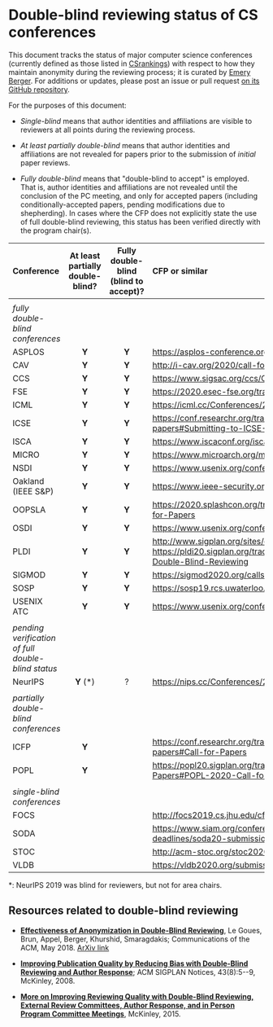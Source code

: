 # Double-blind reviewing status of CS conferences

This document tracks the status of major computer science conferences
(currently defined as those listed in [CSrankings](http://csrankings.org)) with
respect to how they maintain anonymity during the reviewing process;
it is curated by [Emery Berger](https://emeryberger.com). For additions or updates,
please post an issue or pull request [on its GitHub repository](https://github.com/double-blind-reviewing/double-blind-reviewing.github.io).

For the purposes of this document:

* _Single-blind_ means that author identities and affiliations are visible
to reviewers at all points during the reviewing process.

* _At least partially double-blind_ means that author identities and
affiliations are not revealed for papers prior to the submission of
_initial_ paper reviews.

* _Fully double-blind_ means that "double-blind to accept" is
employed.  That is, author identities and affiliations are not
revealed until the conclusion of the PC meeting, and only for accepted
papers (including conditionally-accepted papers, pending modifications
due to shepherding). In cases where the CFP does not explicitly state
the use of full double-blind reviewing, this status has been verified directly
with the program chair(s).

| Conference | At least partially double-blind? | Fully double-blind (blind to accept)? | CFP or similar |
| :--        | :--: | :--:                    | :--           |
|            |      |                         |               |
| _fully double-blind conferences_ | 
| ASPLOS     | **Y**     | **Y**      | https://asplos-conference.org/submissions/ |
| CAV        | **Y**     | **Y**      | http://i-cav.org/2020/call-for-papers/ |
| CCS        | **Y**     | **Y**      | https://www.sigsac.org/ccs/CCS2020/call-for-papers.html |
| FSE        | **Y**     | **Y** | https://2020.esec-fse.org/track/fse-2020-papers |
| ICML       | **Y**     | **Y** | https://icml.cc/Conferences/2020/CallForPapers |
| ICSE       | **Y**     | **Y**      | https://conf.researchr.org/track/icse-2020/icse-2020-papers#Submitting-to-ICSE-Q-A |
| ISCA       | **Y**     | **Y** | https://www.iscaconf.org/isca2020/submit/guidelines.html |
| MICRO      | **Y**     | **Y** | https://www.microarch.org/micro52/submit/guidelines.html |
| NSDI       | **Y**     | **Y** | https://www.usenix.org/conference/nsdi20/call-for-papers |
| Oakland (IEEE S&P) | **Y** | **Y** | https://www.ieee-security.org/TC/SP2020/cfpapers.html |
| OOPSLA     | **Y**     | **Y**      | https://2020.splashcon.org/track/splash-2020-oopsla#Call-for-Papers |
| OSDI       | **Y**     | **Y** | https://www.usenix.org/conference/osdi20/call-for-papers |
| PLDI       | **Y**     | **Y**      | http://www.sigplan.org/sites/default/files/PracticesofPLDI.pdf, https://pldi20.sigplan.org/track/pldi-2020-papers#FAQ-on-Double-Blind-Reviewing |
| SIGMOD     | **Y**     | **Y** | https://sigmod2020.org/calls_papers_sigmod_research.shtml |
| SOSP       | **Y**     | **Y**      | https://sosp19.rcs.uwaterloo.ca/cfp.html |
| USENIX ATC | **Y**     | **Y** | https://www.usenix.org/conference/atc20/call-for-papers |
|            |      |                   |                                                         |
| _pending verification of full double-blind status_ | | | |
| NeurIPS    | **Y** (*) | ? | https://nips.cc/Conferences/2019/CallForPapers |
|            |      |                   |                                                         |
| _partially double-blind conferences_ | | | |
| ICFP       | **Y** |  | https://conf.researchr.org/track/icfp-2020/icfp-2020-papers#Call-for-Papers |
| POPL       | **Y** |  | https://popl20.sigplan.org/track/POPL-2020-Research-Papers#POPL-2020-Call-for-Papers |
|            |      |                   |                                                         |
| _single-blind conferences_ | | | |
| FOCS       |      |                         | http://focs2019.cs.jhu.edu/cfp/ |
| SODA       |      |                         | https://www.siam.org/conferences/cm/submissions-and-deadlines/soda20-submissions-deadlines |
| STOC       |      |                         | http://acm-stoc.org/stoc2020/STOC-2020-cfp.pdf |
| VLDB       |      |                         | https://vldb2020.org/submission-guidelines.html |

*: NeurIPS 2019 was blind for reviewers, but not for area chairs.

## Resources related to double-blind reviewing

* [**Effectiveness of Anonymization in Double-Blind Reviewing**](https://dl.acm.org/doi/10.1145/3208157), Le Goues, Brun, Appel, Berger, Khurshid, Smaragdakis; Communications of the ACM, May 2018. [ArXiv link](https://arxiv.org/abs/1709.01609)

* [**Improving Publication Quality by Reducing Bias with Double-Blind Reviewing and Author Response**](http://www.cs.utexas.edu/users/mckinley/papers/blind-2008.pdf); ACM SIGPLAN Notices, 43(8):5--9, McKinley, 2008.

* [**More on Improving Reviewing Quality with Double-Blind Reviewing, External Review Committees, Author Response, and in Person Program Committee Meetings**](http://www.cs.utexas.edu/users/mckinley/notes/blind.html), McKinley, 2015.
